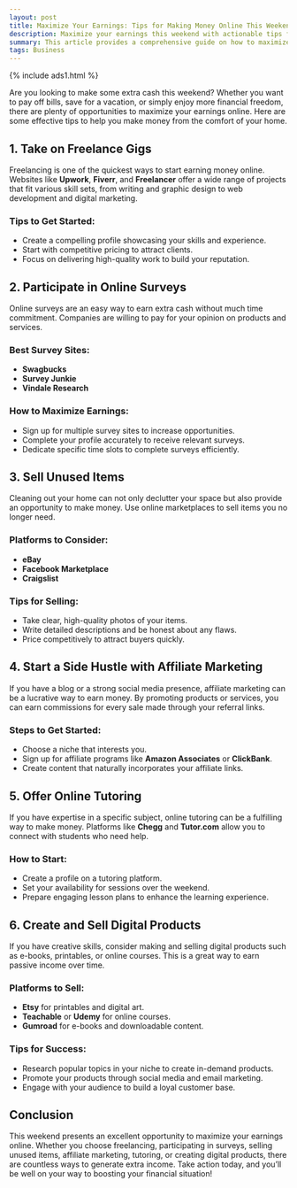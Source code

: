 ```yaml
---
layout: post
title: Maximize Your Earnings: Tips for Making Money Online This Weekend
description: Maximize your earnings this weekend with actionable tips for making money online. From freelancing and online surveys to selling unused items and affiliate marketing, discover how to boost your income quickly and effectively.
summary: This article provides a comprehensive guide on how to maximize your earnings online over the weekend. It covers various strategies, including freelancing, participating in online surveys, selling unused items, affiliate marketing, online tutoring, and creating digital products. Each method includes practical steps and tips to help you start earning money quickly. By taking action this weekend, you can enhance your financial situation and achieve your financial goals.
tags: Business
---
```


{% include ads1.html %}

Are you looking to make some extra cash this weekend? Whether you want to pay off bills, save for a vacation, or simply enjoy more financial freedom, there are plenty of opportunities to maximize your earnings online. Here are some effective tips to help you make money from the comfort of your home.

## 1. Take on Freelance Gigs

Freelancing is one of the quickest ways to start earning money online. Websites like **Upwork**, **Fiverr**, and **Freelancer** offer a wide range of projects that fit various skill sets, from writing and graphic design to web development and digital marketing.

### Tips to Get Started:
- Create a compelling profile showcasing your skills and experience.
- Start with competitive pricing to attract clients.
- Focus on delivering high-quality work to build your reputation.

## 2. Participate in Online Surveys

Online surveys are an easy way to earn extra cash without much time commitment. Companies are willing to pay for your opinion on products and services.

### Best Survey Sites:
- **Swagbucks**
- **Survey Junkie**
- **Vindale Research**

### How to Maximize Earnings:
- Sign up for multiple survey sites to increase opportunities.
- Complete your profile accurately to receive relevant surveys.
- Dedicate specific time slots to complete surveys efficiently.


## 3. Sell Unused Items

Cleaning out your home can not only declutter your space but also provide an opportunity to make money. Use online marketplaces to sell items you no longer need.

### Platforms to Consider:
- **eBay**
- **Facebook Marketplace**
- **Craigslist**

### Tips for Selling:
- Take clear, high-quality photos of your items.
- Write detailed descriptions and be honest about any flaws.
- Price competitively to attract buyers quickly.

## 4. Start a Side Hustle with Affiliate Marketing

If you have a blog or a strong social media presence, affiliate marketing can be a lucrative way to earn money. By promoting products or services, you can earn commissions for every sale made through your referral links.

### Steps to Get Started:
- Choose a niche that interests you.
- Sign up for affiliate programs like **Amazon Associates** or **ClickBank**.
- Create content that naturally incorporates your affiliate links.

## 5. Offer Online Tutoring

If you have expertise in a specific subject, online tutoring can be a fulfilling way to make money. Platforms like **Chegg** and **Tutor.com** allow you to connect with students who need help.


### How to Start:
- Create a profile on a tutoring platform.
- Set your availability for sessions over the weekend.
- Prepare engaging lesson plans to enhance the learning experience.

## 6. Create and Sell Digital Products

If you have creative skills, consider making and selling digital products such as e-books, printables, or online courses. This is a great way to earn passive income over time.

### Platforms to Sell:
- **Etsy** for printables and digital art.
- **Teachable** or **Udemy** for online courses.
- **Gumroad** for e-books and downloadable content.

### Tips for Success:
- Research popular topics in your niche to create in-demand products.
- Promote your products through social media and email marketing.
- Engage with your audience to build a loyal customer base.

## Conclusion

This weekend presents an excellent opportunity to maximize your earnings online. Whether you choose freelancing, participating in surveys, selling unused items, affiliate marketing, tutoring, or creating digital products, there are countless ways to generate extra income. Take action today, and you’ll be well on your way to boosting your financial situation!





